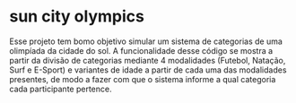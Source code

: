 # sun city olympics

Esse projeto tem bomo objetivo simular um sistema de categorias de uma olimpíada da cidade do sol.
A funcionalidade desse código se mostra a partir da divisão de categorias mediante 4 modalidades (Futebol, Natação, Surf e E-Sport) e variantes de idade a partir de cada uma das modalidades presentes, de modo a fazer com que o sistema informe a qual categoria cada participante pertence.
